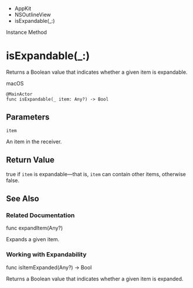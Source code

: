 

- AppKit
- NSOutlineView
-  isExpandable(\_:) 

Instance Method

# isExpandable(\_:)

Returns a Boolean value that indicates whether a given item is expandable.

macOS

``` source
@MainActor
func isExpandable(_ item: Any?) -> Bool
```

## Parameters 

`item`  

An item in the receiver.

## Return Value

true if `item` is expandable—that is, `item` can contain other items, otherwise false.

## See Also

### Related Documentation

func expandItem(Any?)

Expands a given item.

### Working with Expandability

func isItemExpanded(Any?) -> Bool

Returns a Boolean value that indicates whether a given item is expanded.

